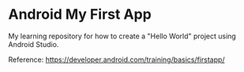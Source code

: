 # Android My First App

My learning repository for how to create a "Hello World" project using Android Studio.

Reference:
https://developer.android.com/training/basics/firstapp/